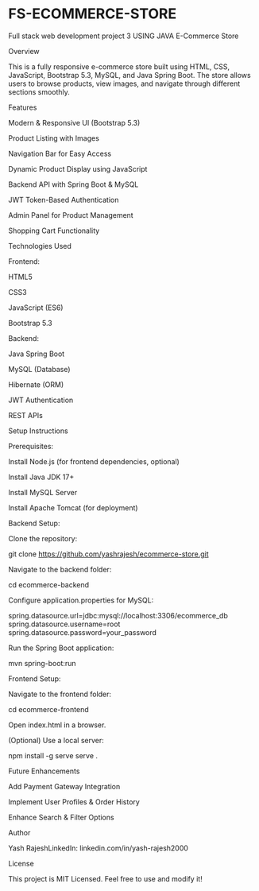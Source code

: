 # FS-ECOMMERCE-STORE
Full stack web development project 3 USING JAVA
E-Commerce Store

Overview

This is a fully responsive e-commerce store built using HTML, CSS, JavaScript, Bootstrap 5.3, MySQL, and Java Spring Boot. The store allows users to browse products, view images, and navigate through different sections smoothly.

Features

Modern & Responsive UI (Bootstrap 5.3)

Product Listing with Images

Navigation Bar for Easy Access

Dynamic Product Display using JavaScript

Backend API with Spring Boot & MySQL

JWT Token-Based Authentication

Admin Panel for Product Management

Shopping Cart Functionality

Technologies Used

Frontend:

HTML5

CSS3

JavaScript (ES6)

Bootstrap 5.3

Backend:

Java Spring Boot

MySQL (Database)

Hibernate (ORM)

JWT Authentication

REST APIs

Setup Instructions

Prerequisites:

Install Node.js (for frontend dependencies, optional)

Install Java JDK 17+

Install MySQL Server

Install Apache Tomcat (for deployment)

Backend Setup:

Clone the repository:

git clone https://github.com/yashrajesh/ecommerce-store.git

Navigate to the backend folder:

cd ecommerce-backend

Configure application.properties for MySQL:

spring.datasource.url=jdbc:mysql://localhost:3306/ecommerce_db
spring.datasource.username=root
spring.datasource.password=your_password

Run the Spring Boot application:

mvn spring-boot:run

Frontend Setup:

Navigate to the frontend folder:

cd ecommerce-frontend

Open index.html in a browser.

(Optional) Use a local server:

npm install -g serve
serve .






Future Enhancements

Add Payment Gateway Integration

Implement User Profiles & Order History

Enhance Search & Filter Options

Author

Yash RajeshLinkedIn: linkedin.com/in/yash-rajesh2000

License

This project is MIT Licensed. Feel free to use and modify it!


